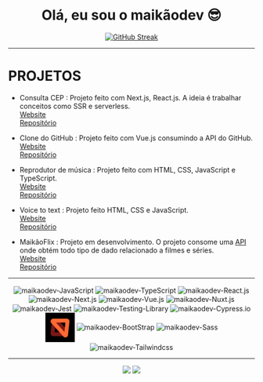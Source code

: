 <h1 align="center"> Olá, eu sou o maikãodev 😎 </h1>

<div align="center">    
  
  [![GitHub Streak](https://streak-stats.demolab.com?user=maikaodev&theme=nightowl&locale=pt_BR&date_format=j%20M%5B%20Y%5D)](https://git.io/streak-stats)
  
</div>

<hr/>
  


# PROJETOS 

 - Consulta CEP : Projeto feito com Next.js, React.js. A ideia é trabalhar conceitos como SSR e serverless. </br>
  [Website](https://encontreseuendereco.netlify.app) </br>
  [Repositório](https://github.com/maikaodev/zipcode) </br>
  
  - Clone do GitHub : Projeto feito com Vue.js consumindo a API do GitHub. </br>
  [Website](https://clone-github-maikaodev.netlify.app/) </br>
  [Repositório](https://github.com/maikaodev/clone-github-vuejs) </br>
  
  - Reprodutor de música : Projeto feito com HTML, CSS, JavaScript e TypeScript. </br>
  [Website](https://maikadev-musicplayer.netlify.app/) </br>
  [Repositório](https://github.com/maikaodev/music_player) </br>
  
  - Voice to text : Projeto feito HTML, CSS e JavaScript. </br>
  [Website](https://voicetotext-maikaodev.netlify.app/) </br>
  [Repositório](https://github.com/maikaodev/voice_to_text) </br>
  
  - MaikãoFlix : Projeto em desenvolvimento. O projeto consome uma [API](https://developers.themoviedb.org/3) onde obtém todo tipo de dado relacionado a filmes e séries.  </br>
  [Website](https://maikaoflix.netlify.app/) </br>
  [Repositório](https://github.com/maikaodev/maikao_flix) </br>
  
<hr/>

<div align="center">
   
<img align="center" alt="maikaodev-JavaScript" height="60"  src="https://user-images.githubusercontent.com/82960620/192591088-fe3af572-0982-48c9-879b-81943b76f600.svg">
    
<img align="center" alt="maikaodev-TypeScript" height="60" src="https://www.tutorialsteacher.com/Content/images/home/typescript.svg">
  
<img align="center" alt="maikaodev-React.js" height="60" src="https://upload.wikimedia.org/wikipedia/commons/thumb/a/a7/React-icon.svg/1200px-React-icon.svg.png">
  
<img align="center" alt="maikaodev-Next.js" height="60" src="https://images.ctfassets.net/e5382hct74si/2LTO3hWQ4NdnedxuYZfwxa/74c017aa157d7986479f1e940448ef51/Logotype.png">
  
<img align="center" alt="maikaodev-Vue.js" height="60"  src="https://pbs.twimg.com/profile_images/875996174305472512/upM71pVR_400x400.jpg">
  
<img align="center" alt="maikaodev-Nuxt.js" height="60" src="https://upload.wikimedia.org/wikipedia/commons/4/45/NuxtJS_Logo.png">

<img align="center" alt="maikaodev-Jest" height="60" src="https://pbs.twimg.com/profile_images/821713465245102080/mMtKIMax_400x400.jpg">  
  
<img align="center" alt="maikaodev-Testing-Library" height="60" src="https://testing-library.com/img/octopus-128x128.png">
  
<img align="center" alt="maikaodev-Cypress.io" height="60" src="https://www.finsmes.com/wp-content/uploads/2020/12/cypress.jpg">
  
<img align="center" alt="maikaodev-MSW" height="60" src="https://raw.githubusercontent.com/mswjs/msw/HEAD/media/msw-logo.svg">
  
<img align="center" alt="maikaodev-BootStrap" height="60" src="https://user-images.githubusercontent.com/82960620/192592292-ebdc041a-f7df-4dcb-8916-76f9f53540a9.svg">
  
<img align="center" alt="maikaodev-Sass" height="60" src="https://user-images.githubusercontent.com/82960620/192591238-2d642496-1431-40c6-86b1-9847b9f870c4.svg">
 
<img align="center" alt="maikaodev-Tailwindcss" height="60" src="https://www.vectorlogo.zone/logos/tailwindcss/tailwindcss-ar21.png">  


</div>


<hr/>

<div align="center">
<a href="https://www.linkedin.com/in/maikaodev/" target="_blank"><img src="https://img.shields.io/badge/LinkedIn-0077B5?style=for-the-badge&logo=linkedin&logoColor=white"_blank"></a> 
<a href = "mailto:maikao.dev@gmail.com"><img src="https://img.shields.io/badge/Gmail-D14836?style=for-the-badge&logo=gmail&logoColor=white" target="_blank"></a>
</div>

  
 

